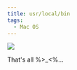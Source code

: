 ```yaml
---
title: usr/local/bin
tags:
  - Mac OS
---
```


![](/images/2017/usr-local-app.png)

That's all %>_<%...

